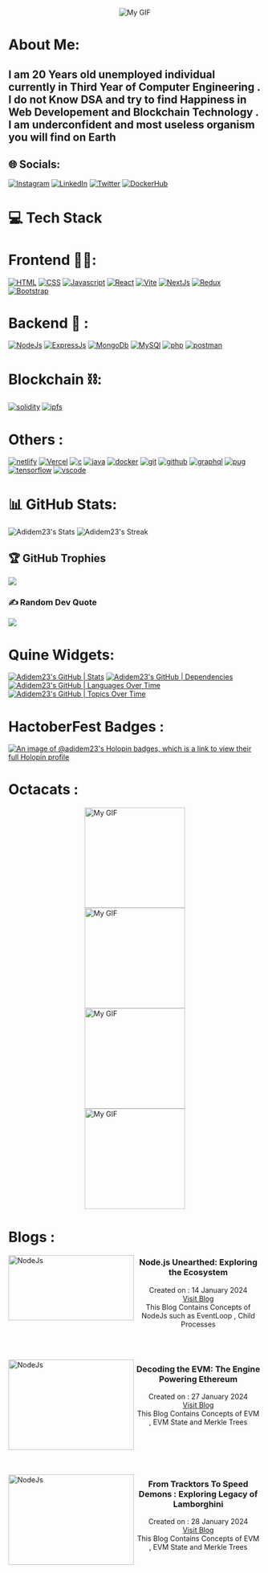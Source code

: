 <p align="center">
  <img src="https://user-images.githubusercontent.com/74038190/213910845-af37a709-8995-40d6-be59-724526e3c3d7.gif" alt="My GIF">
</p>


# About Me: 
<h2> I am 20 Years old unemployed individual currently in Third Year of Computer Engineering . I do not Know DSA and try to find Happiness in Web Developement and Blockchain Technology . I am underconfident and most useless organism you will find on Earth</h2> 

## 🌐 Socials:
[![Instagram](https://skillicons.dev/icons?i=instagram&perline=3)](https://instagram.com/adidem23) 
[![LinkedIn](https://skillicons.dev/icons?i=linkedin&perline=3)](https://linkedin.com/in/aditya-suryawanshi-945145235/) 
[![Twitter](https://skillicons.dev/icons?i=twitter&perline=3)](https://twitter.com/SURYAWANSHIADI3)
[![DockerHub](https://skillicons.dev/icons?i=docker&perline=3)](https://hub.docker.com/u/adidem23)  


# 💻 Tech Stack 

# Frontend 🧑‍💻:
[![HTML](https://skillicons.dev/icons?i=html&perline=3)](https://skillicons.dev)
[![CSS](https://skillicons.dev/icons?i=css&perline=3)](https://skillicons.dev)
[![Javascript](https://skillicons.dev/icons?i=javascript&perline=3)](https://skillicons.dev)
[![React](https://skillicons.dev/icons?i=react&perline=3)](https://skillicons.dev)
[![Vite](https://skillicons.dev/icons?i=vite&perline=3)](https://skillicons.dev)
[![NextJs](https://skillicons.dev/icons?i=nextjs&perline=3)](https://skillicons.dev)
[![Redux](https://skillicons.dev/icons?i=redux&perline=3)](https://skillicons.dev)
[![Bootstrap](https://skillicons.dev/icons?i=bootstrap&perline=3)](https://skillicons.dev)

# Backend 🤕 : 
[![NodeJs](https://skillicons.dev/icons?i=nodejs&perline=3)](https://skillicons.dev)
[![ExpressJs](https://skillicons.dev/icons?i=express&perline=3)](https://skillicons.dev)
[![MongoDb](https://skillicons.dev/icons?i=mongodb&perline=3)](https://skillicons.dev)
[![MySQl](https://skillicons.dev/icons?i=mysql&perline=3)](https://skillicons.dev)
[![php](https://skillicons.dev/icons?i=php&perline=3)](https://skillicons.dev)
[![postman](https://skillicons.dev/icons?i=postman&perline=3)](https://skillicons.dev)

# Blockchain ⛓:
[![solidity](https://skillicons.dev/icons?i=solidity&perline=3)](https://skillicons.dev)
[![ipfs](https://skillicons.dev/icons?i=ipfs&perline=3)](https://skillicons.dev)

# Others : 
[![netlify](https://skillicons.dev/icons?i=netlify&perline=3)](https://skillicons.dev)
[![Vercel](https://skillicons.dev/icons?i=vercel&perine=3)](https://skillicons.dev)
[![c](https://skillicons.dev/icons?i=c&perline=3)](https://skillicons.dev)
[![java](https://skillicons.dev/icons?i=java&perline=3)](https://skillicons.dev)
[![docker](https://skillicons.dev/icons?i=docker&perline=3)](https://skillicons.dev)
[![git](https://skillicons.dev/icons?i=git&perline=3)](https://skillicons.dev)
[![github](https://skillicons.dev/icons?i=github&perline=3)](https://skillicons.dev)
[![graphql](https://skillicons.dev/icons?i=graphql&perline=3)](https://skillicons.dev)
[![pug](https://skillicons.dev/icons?i=pug&perline=3)](https://skillicons.dev)
[![tensorflow](https://skillicons.dev/icons?i=tensorflow&perline=3)](https://skillicons.dev)
[![vscode](https://skillicons.dev/icons?i=vscode&perline=3)](https://skillicons.dev)


# 📊 GitHub Stats:
![Adidem23's Stats](https://github-readme-stats.vercel.app/api?username=Adidem23&theme=shades-of-purple&show_icons=true&hide_border=false&count_private=true)
![Adidem23's Streak](https://github-readme-streak-stats.herokuapp.com/?user=Adidem23&theme=shades-of-purple&hide_border=false)


## 🏆 GitHub Trophies
![](https://github-profile-trophy.vercel.app/?username=Adidem23&theme=radical&no-frame=false&no-bg=true&margin-w=4)

### ✍ Random Dev Quote
![](https://quotes-github-readme.vercel.app/api?type=horizontal&theme=radical)

# Quine Widgets:
[![Adidem23's GitHub | Stats](https://stats.quine.sh/Adidem23/github?theme=dark)](https://quine.sh?utm_source=widgets&utm_campaign=Adidem23)
[![Adidem23's GitHub | Dependencies](https://stats.quine.sh/Adidem23/dependencies?theme=dark)](https://quine.sh?utm_source=widgets&utm_campaign=Adidem23)
[![Adidem23's GitHub | Languages Over Time](https://stats.quine.sh/Adidem23/languages-over-time?theme=dark)](https://quine.sh?utm_source=widgets&utm_campaign=Adidem23)
[![Adidem23's GitHub | Topics Over Time](https://stats.quine.sh/Adidem23/topics-over-time?theme=dark)](https://quine.sh?utm_source=widgets&utm_campaign=Adidem23)

# HactoberFest Badges : 
[![An image of @adidem23's Holopin badges, which is a link to view their full Holopin profile](https://holopin.me/adidem23)](https://holopin.io/@adidem23)

# Octacats : 
<img src="https://github.com/Adidem23/Adidem23/assets/124609794/f07c954b-e444-403e-ad8e-eb584f60c4e5" style="margin:auto; display:block ; " width="200px" height="200px" alt="My GIF">

<img src="https://github.com/Adidem23/Adidem23/assets/124609794/20f01b59-ea69-4923-a775-233d238c8573" style="margin:auto; display:block ; " width="200px" height="200px" alt="My GIF">

<img src="https://github.com/Adidem23/Adidem23/assets/124609794/aafef1d7-f453-4ded-8d21-a5c89649e9a1" style="margin:auto; display:block ; " width="200px" height="200px" alt="My GIF">

<img src="https://github.com/Adidem23/Adidem23/assets/124609794/c93cd485-36d8-429f-b64a-ca03d9a1131b" style="margin:auto; display:block ; " width="200px" height="200px" alt="My GIF">

# Blogs : 
<p align="left">
<img src="https://github.com/Adidem23/Adidem23/assets/124609794/4edd8dcf-982c-4ee4-beb9-a2eb04f9b2d6" alt="NodeJs" width="250px" height="130px"  align="left" />
<div align="center">
<h3>Node.js Unearthed: Exploring the Ecosystem</h3>
<div>Created on : 14 January 2024</div>
<div><a href="https://adidem.hashnode.dev/nodejs-unearthed-exploring-the-ecosystem">Visit Blog</a></div>
<div>This Blog Contains Concepts of NodeJs such as EventLoop , Child Processes</div>
</div>
</p> 

<br />
<br />


<p align="left">
<img src="https://github.com/Adidem23/Adidem23/assets/124609794/6ea24c99-b865-4bb1-8c8f-8c0d0d37eed7" alt="NodeJs" width="250px" height="180px"  align="left" />
<div align="center">
<h3>Decoding the EVM: The Engine Powering Ethereum</h3>
<div>Created on : 27 January 2024</div>
<div><a href="https://adidem.hashnode.dev/decoding-the-evm-the-engine-powering-ethereum">Visit Blog</a></div>
<div>This Blog Contains Concepts of EVM , EVM State and Merkle Trees</div>
</div>
</p> 

<br />
<br />
<br />
<br />

<p align="left">
<img src="https://github.com/Adidem23/Adidem23/assets/124609794/6d3865c4-8a38-40c0-92dc-61a8ef0b470e" alt="NodeJs" width="250px" height="180px"  align="left" />
<div align="center">
<h3>From Tracktors To Speed Demons : Exploring Legacy of Lamborghini </h3>
<div>Created on : 28 January 2024</div>
<div><a href="https://adidem.hashnode.dev/decoding-the-evm-the-engine-powering-ethereum">Visit Blog</a></div>
<div>This Blog Contains Concepts of EVM , EVM State and Merkle Trees</div>
</div>
</p> 



